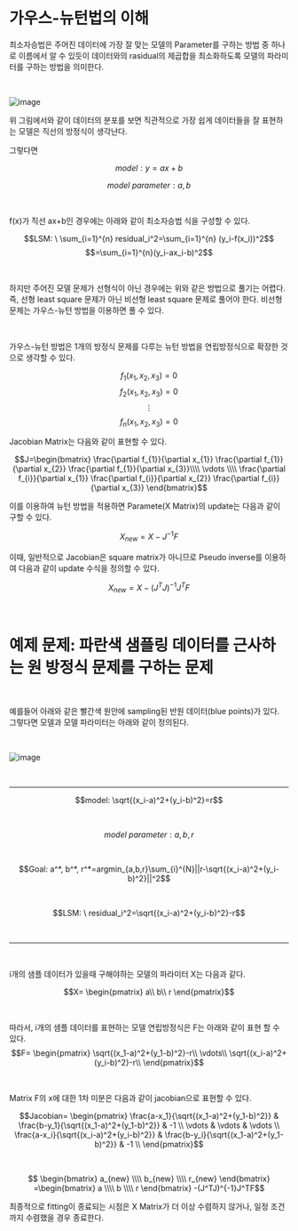 # 가우스-뉴턴법의 이해

최소자승법은 주어진 데이터에 가장 잘 맞는 모델의 Parameter를 구하는 방법 중 하나로 이름에서 알 수 있듯이 데이터와의 rasidual의 제곱합을 최소화하도록 모델의 파라미터를 구하는 방법을 의미한다.

</br>

![image](https://user-images.githubusercontent.com/56625848/210483832-81f417c6-957e-45eb-878e-5c6d284c8a18.png)

위 그림에서와 같이 데이터의 분포를 보면 직관적으로 가장 쉽게 데이터들을 잘 표현하는 모델은 직선의 방정식이 생각난다. 

그렇다면 

$$model:y=ax+b$$

$$model\ parameter: a, b$$

</br>

f(x)가 직선 ax+b인 경우에는 아래와 같이 최소자승법 식을 구성할 수 있다.

$$LSM: \ \sum_{i=1}^{n} residual_i^2=\sum_{i=1}^{n} (y_i-f(x_i))^2$$
$$=\sum_{i=1}^{n}(y_i-ax_i-b)^2$$

</br>

하지만 주어진 모델 문제가 선형식이 아닌 경우에는 위와 같은 방법으로 풀기는 어렵다. 즉, 선형 least square 문제가 아닌 비선형 least square 문제로 풀어야 한다. 비선형 문제는 가우스-뉴턴 방법을 이용하면 풀 수 있다. 

</br>

가우스-뉴턴 방법은 1개의 방정식 문제를 다루는 뉴턴 방법을 연립방정식으로 확장한 것으로 생각할 수 있다.

$$f_1(x_1, x_2, x_3)=0$$
$$f_2(x_1, x_2, x_3)=0$$
$$\vdots$$
$$f_n(x_1, x_2, x_3)=0$$

Jacobian Matrix는 다음와 같이 표현할 수 있다.

$$J=\begin{bmatrix}
\frac{\partial f_{1}}{\partial x_{1}}   \frac{\partial f_{1}}{\partial x_{2}}     \frac{\partial f_{1}}{\partial x_{3}}\\\\
\vdots \\\\
\frac{\partial f_{i}}{\partial x_{1}}   \frac{\partial f_{i}}{\partial x_{2}}     \frac{\partial f_{i}}{\partial x_{3}}
\end{bmatrix}$$ 

이를 이용하여 뉴턴 방법을 적용하면 Paramete(X Matrix)의 update는 다음과 같이 구할 수 있다.

$$X_{new}=X-J^{-1}F$$

이때, 일반적으로 Jacobian은 square matrix가 아니므로 Pseudo inverse를 이용하여 다음과 같이 update 수식을 정의할 수 있다.

$$X_{new}=X-{(J^T J)}^{-1}J^TF$$

</br>

# 예제 문제: 파란색 샘플링 데이터를 근사하는 원 방정식 문제를 구하는 문제

</br>

예를들어 아래와 같은 빨간색 원안에 sampling된 반원 데이터(blue points)가 있다. 그렇다면 모델과 모델 파라미터는 아래와 같이 정의된다.


</br>

![image](https://user-images.githubusercontent.com/56625848/210484830-04f47d53-25c0-4158-8fe4-c23cb7faca89.png)

</br>

---

$$model: \sqrt{(x_i-a)^2+(y_i-b)^2}=r$$

</br>

$$model \ parameter: a, b, r$$

</br>

$$Goal: a^*, b^*, r^*=argmin_{a,b,r}\sum_{i}^{N}||r-\sqrt{(x_i-a)^2+(y_i-b)^2}||^2$$

</br>


$$LSM: \ residual_i^2=\sqrt{(x_i-a)^2+(y_i-b)^2}-r$$

</br>

---

</br>

i개의 샘플 데이터가 있을때 구해야하는 모델의 파라미터 X는 다음과 같다.

$$X=
 \begin{pmatrix}
  a\\
  b\\
  r
 \end{pmatrix}$$

</br>

따라서, i개의 샘플 데이터를 표현하는 모델 연립방정식은 F는 아래와 같이 표현 할 수 있다. 
 $$F=
 \begin{pmatrix}
  \sqrt{(x_1-a)^2+(y_1-b)^2}-r\\
  \vdots\\
  \sqrt{(x_i-a)^2+(y_i-b)^2}-r\\
 \end{pmatrix}$$
 
</br>

Matrix F의 x에 대한 1차 미분은 다음과 같이 jacobian으로 표현할 수 있다.

 $$Jacobian=
 \begin{pmatrix}
  \frac{a-x_1}{\sqrt{(x_1-a)^2+(y_1-b)^2}} & \frac{b-y_1}{\sqrt{(x_1-a)^2+(y_1-b)^2}} & -1 \\
  \vdots & \vdots & \vdots \\
  \frac{a-x_i}{\sqrt{(x_i-a)^2+(y_i-b)^2}} & \frac{b-y_i}{\sqrt{(x_1-a)^2+(y_1-b)^2}} & -1 \\
 \end{pmatrix}$$
 
</br>

$$ \begin{bmatrix}
a_{new} \\\\
b_{new} \\\\
r_{new}
\end{bmatrix} =\begin{bmatrix}
a \\\\
b \\\\
r
\end{bmatrix} -(J^TJ)^{-1}J^TF$$

최종적으로 fitting이 종료되는 시점은 X Matrix가 더 이상 수렴하지 않거나, 일정 조건까지 수렴했을 경우 종료한다.